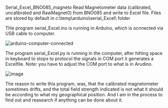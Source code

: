 
Serial_Excel_BNO085_magneto
Read Magnetometer data (calibrated, uncalibrated and RawMagnet0) from BNO085 and write to Excel file. 
Files are stored by default in  c:\temp\arduino\serial_Excel\ folder 

THe program serial_Excel.ino is running in Arduino, which is ocnnected via USB cable to computer.

![arduino-computer-connected](https://github.com/user-attachments/assets/80b032db-1dd5-4b8e-a723-2fdc6002f18e)


The program serial_Excel.py is running in the computer, after hitting space in keyboard to stops to protocol the signals in COM port it generates a Excelfile.
Note: you have to adjust the COM port to what is in Arudino. 

![image](https://github.com/user-attachments/assets/b684cdf8-9a35-4d61-aeb4-f1d2fcb1e673)

The reason to write this program, was, that the calibrated magnetometer sometimes drifts, and the total field strength indicated is not what it should be according to what my geographical position. And  I am in the process to find out and reasearch if anything can be done about it.
